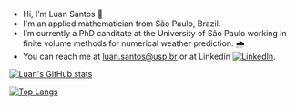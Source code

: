 - Hi, I’m Luan Santos 👋
- I'm an applied mathematician from São Paulo, Brazil.
- I’m currently a PhD canditate at the University of São Paulo working in finite volume methods for numerical weather prediction. 🌧️ 
- You can reach me at luan.santos@usp.br or at Linkedin [![LinkedIn][1.1]][1].


<!-- links to social media icons -->

[1.1]: https://raw.githubusercontent.com/MartinHeinz/MartinHeinz/master/linkedin-3-16.png  (LinkedIn icon without padding)

<!-- links to your social media accounts -->

[1]: https://www.linkedin.com/in/luan-da-fonseca-santos-b59a95168/


[![Luan's GitHub stats](https://github-readme-stats-sigma-five.vercel.app/api?username=luanfs&show_icons=true&theme=transparent)](https://github.com/luanfs/luanfs)


[![Top Langs](https://github-readme-stats-sigma-five.vercel.app/api/top-langs/?username=luanfs&layout=compact&theme=transparent)](https://github.com/luanfs/luanfs)

<!---
luanfs/luanfs is a ✨ special ✨ repository because its `README.md` (this file) appears on your GitHub profile.
You can click the Preview link to take a look at your changes.
--->
